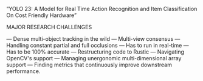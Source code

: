 “YOLO 23:  A Model for Real Time Action Recognition and Item Classification On Cost Friendly Hardware”  

MAJOR RESEARCH CHALLENGES

— Dense multi-object tracking in the wild
— Multi-view consensus
— Handling constant partial and full occlusions 
— Has to run in real-time
— Has to be 100% accurate
— Restructuring code to Rustic
— Navigating OpenCV's support 
— Managing unergonomic multi-dimensional array support
— Finding metrics that continuously improve downstream performance.  
